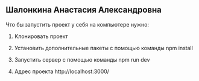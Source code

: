 ## Шалонкина Анастасия Александровна


Что бы запустить проект у себя на компьютере нужно:

1. Клонировать проект

2. Установить дополнительные пакеты с помощью команды npm install

3. Запустить сервер с помощью команды npm run dev

4. Адрес проекта http://localhost:3000/

